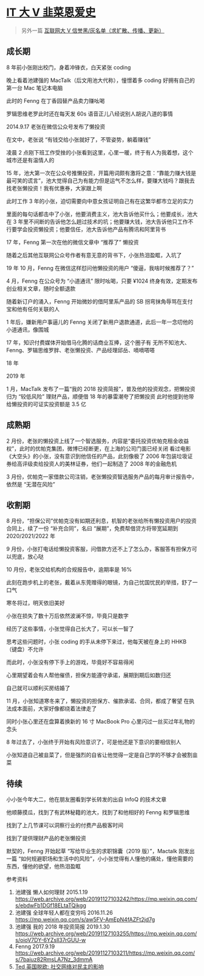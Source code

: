# [IT 大 V 韭菜恩爱史](https://cz-redit-vault.github.io/it-big-short/)

> 另外一篇 [互联网大 V 信誉黑/灰名单（求扩散、传播、更新）](https://cz-redit-vault.github.io/credit/)

## 成长期

8 年前小张刚出校门，身着冲锋衣，白天紧张 coding

晚上看着池建强的 MacTalk（后文用池大代称），憧憬着多 coding 好拥有自己的第一台 Mac 笔记本电脑

此时的 Fenng 在丁香园替产品卖力赚吆喝

罗辑思维老罗此时还在每天发 60s 语音正儿八经说别人胡说八道的事情

2014.9.17 老张在微信公众号发布了懒投资

在文中，老张说 “有钱交给小张就好了，不管姿势，躺着赚钱”

凌晨 2 点刚下班工作受挫的小张看到这里，心里一暖，终于有人为我着想，这个城市还是有温情人的

15 年，池大第一次在公众号推懒投资，开篇用词颇有激将之意：“靠能力赚大钱是最可笑的谎言”，池大觉得自己为有能力但是运气不怎么样，要赚大钱吗？跟我去找老张懒投资！我有优惠券，大家跟上啊

此时工作 3 年的小张，迫切需要向中意女孩证明自己有在这繁华都市立足的实力

里面的每句话都击中了小张，他要消费主义，池大告诉他买什么；他要成长，池大在 3 年里不间断的告诉他怎么趟过技术的坑；他要赚大钱，池大告诉他只工作不行要学会投资懒投资；他要信任，池大告诉他产品有腾讯和阿里背书

17 年，Fenng 第一次在他的微信文章中 “推荐了” 懒投资

随着之后其他互联网公众号作者有意无意的背书下，小张热泪盈眶，入坑了

19 年 10 月，Fenng 在微信这样怼问他懒投资的用户 “傻逼，我啥时候推荐了？”


4 月，Fenng 在公众号为 “小道通讯” 限时吆喝，只要 ¥1024 终身有效，定期发布创业相关文章，随时全额退款

随着新订户的涌入，Fenng 开始微妙的借阿里系产品的 SB 拐弯抹角辱骂在支付宝和他有任何关联的人

1 年后，嫌新用户事逼儿的 Fenng 关闭了新用户退款通道，此后一年一念叨他的小道通讯，像围城


17 年，知识付费媒体开始借马化腾的话商业互捧，这个圈子有 无所不知池大、Fenng、罗辑思维罗胖、老张懒投资、产品经理邱岳、嘀嘀嗒嗒

18 年

2019 年

1 月，MacTalk 发布了一篇“我的 2018 投资简报”，普及他的投资观念，把懒投资归为 “较低风险” 理财产品，顺便借 18 年的暴雷潮夸了把懒投资
此时他提到他带给懒投资的可证实投资额是 3.5 亿

## 成熟期

2 月份，老张的懒投资上线了一个智选服务，内容是“委托投资优帕克租金收益权”，此时的优帕克集团，微博已经断更，在上海的公司门面已经关闭
看过电影《大空头》的小张，没有意识到他信任的产品，此刻像极了 2006 年包装垃圾证券给高评级卖给投资人的美林证券，他们一起制造了 2008 年的金融危机

3 月份，优帕克一家借款公司注销，老张懒投资智选服务产品的每月审计报告中，依然是 “无潜在风险”

## 收割期

8 月份，“担保公司”优帕克没有如期还利息，机智的老张给所有懒投资用户的投资合同上，续了一份 “补充合同”，名曰 “展期”，免费帮借贷方将带宽延期到 2020/2021/2022 年

9 月份，小张打电话给懒投资客服，问借款方还不上了怎么办，客服答有担保方可以兜底，放心哒

10 月份，老张交给机构的合规报告中，逾期率是 16%

此刻在跑步机上的老张，戴着从东莞赠得的眼镜，为自己忧国忧民的举措，舒了一口气

寒冬将过，明天依旧美好

小张在损失了数十万后依然波澜不惊，毕竟只是数字

经历了这些事情，小张觉得自己长大了，可以长一智了

思考这些问题时，小张 coding 的手从未停下来过，他每天被在身上的 HHKB （键盘）不允许

而此时，小张没有停下手上的游戏，毕竟好不容易得闲

心里期望着会有人帮他催债，担保方能遵守承诺，展期到期后如数归还

自己就可以顺利买房结婚了

11 月，小张知道寒冬来了，懒投资的担保方、催款承诺、合同，都成了奢望
在执法成本面前，大家好像都绕着法律走了

同时小张心里还在盘算着换新的 16 寸 MacBook Pro
心里闪过一丝买过年礼物的念头

8 年过去了，小张终于开始有风险意识了，可是他还是下意识的要相信别人

小张知道自己被韭菜了，但是强烈的自省让他觉得一定是自己学的不够才会被割韭菜

## 待续

小小张今年大二，他在朋友圈看到学长转发的出自 InfoQ 的技术文章

他顺藤摸瓜，找到了有武林秘籍的池大，找到了和他相好的 Fenng 和罗辑思维

找到了上几节课可以洞察行业的付费产品极客时间

找到了提供理财产品的老张懒投资

默契的，Fenng 开始起草 “写给毕业生的求职锦囊（2019 版）”，Mactalk 刚发出一篇 “如何规避职场和生活中的风险”，小小张觉得有人懂他的痛处，懂他需要的东西，懂他的欲望，他热泪盈眶


参考资料

1. 池建强 懒人如何理财 2015.1.19 https://web.archive.org/web/20191127103242/https://mp.weixin.qq.com/s/ebdwFb1DGf18ELtaTQikgg
2. 池建强 全球年轻人都在变穷吗 2016.11.26 https://mp.weixin.qq.com/s/aw5FV-AmEpN4fAZFt2jd7g
3. 池建强 我的 2018 年投资简报 2019.1.30 https://web.archive.org/web/20191127103255/https://mp.weixin.qq.com/s/oioV7DY-6YZsll37rGUU-w
4. Fenng 2017.9.19 https://web.archive.org/web/20191127103211/https://mp.weixin.qq.com/s/7baiuz82RmsLA7Nz_3dmmA
5. [Ted 英国脱欧: 社交网络对民主的影响](https://youtu.be/OQSMr-3GGvQ)
